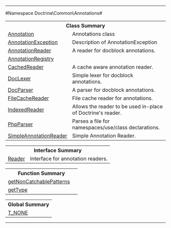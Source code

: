 

- - -

#Namespace Doctrine\Common\Annotations#

<table class="title">
<tr><th colspan="2" class="title">Class Summary</th></tr>
<tr><td class="name"><a href="https://github.com/JeyDotC/Hirudo-docs/blob/master/doctrine/common/annotations/annotation.html">Annotation</a></td><td class="description">Annotations class</td></tr>
<tr><td class="name"><a href="https://github.com/JeyDotC/Hirudo-docs/blob/master/doctrine/common/annotations/annotationexception.html">AnnotationException</a></td><td class="description">Description of AnnotationException</td></tr>
<tr><td class="name"><a href="https://github.com/JeyDotC/Hirudo-docs/blob/master/doctrine/common/annotations/annotationreader.html">AnnotationReader</a></td><td class="description">A reader for docblock annotations.</td></tr>
<tr><td class="name"><a href="https://github.com/JeyDotC/Hirudo-docs/blob/master/doctrine/common/annotations/annotationregistry.html">AnnotationRegistry</a></td><td class="description"></td></tr>
<tr><td class="name"><a href="https://github.com/JeyDotC/Hirudo-docs/blob/master/doctrine/common/annotations/cachedreader.html">CachedReader</a></td><td class="description">A cache aware annotation reader.</td></tr>
<tr><td class="name"><a href="https://github.com/JeyDotC/Hirudo-docs/blob/master/doctrine/common/annotations/doclexer.html">DocLexer</a></td><td class="description">Simple lexer for docblock annotations.</td></tr>
<tr><td class="name"><a href="https://github.com/JeyDotC/Hirudo-docs/blob/master/doctrine/common/annotations/docparser.html">DocParser</a></td><td class="description">A parser for docblock annotations.
</td></tr>
<tr><td class="name"><a href="https://github.com/JeyDotC/Hirudo-docs/blob/master/doctrine/common/annotations/filecachereader.html">FileCacheReader</a></td><td class="description">File cache reader for annotations.</td></tr>
<tr><td class="name"><a href="https://github.com/JeyDotC/Hirudo-docs/blob/master/doctrine/common/annotations/indexedreader.html">IndexedReader</a></td><td class="description">Allows the reader to be used in-place of Doctrine's reader.</td></tr>
<tr><td class="name"><a href="https://github.com/JeyDotC/Hirudo-docs/blob/master/doctrine/common/annotations/phpparser.html">PhpParser</a></td><td class="description">Parses a file for namespaces/use/class declarations.</td></tr>
<tr><td class="name"><a href="https://github.com/JeyDotC/Hirudo-docs/blob/master/doctrine/common/annotations/simpleannotationreader.html">SimpleAnnotationReader</a></td><td class="description">Simple Annotation Reader.
</td></tr>
</table>

<table class="title">
<tr><th colspan="2" class="title">Interface Summary</th></tr>
<tr><td class="name"><a href="https://github.com/JeyDotC/Hirudo-docs/blob/master/doctrine/common/annotations/reader.html">Reader</a></td><td class="description">Interface for annotation readers.</td></tr>
</table>

<table class="title">
<tr><th colspan="2" class="title">Function Summary</th></tr>
<tr><td class="name"><a href="package-functions.md#getNonCatchablePatterns">getNonCatchablePatterns</a></td><td class="description"></td></tr>
<tr><td class="name"><a href="package-functions.md#getType">getType</a></td><td class="description"></td></tr>
</table>

<table class="title">
<tr><th colspan="2" class="title">Global Summary</th></tr>
<tr><td class="name"><a href="package-globals.md#T_NONE">T_NONE</a></td><td class="description"></td></tr>
</table>

- - -

